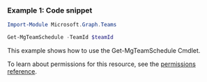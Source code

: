### Example 1: Code snippet

```powershellImport-Module Microsoft.Graph.Teams

Get-MgTeamSchedule -TeamId $teamId
```
This example shows how to use the Get-MgTeamSchedule Cmdlet.
To learn about permissions for this resource, see the [permissions reference](/graph/permissions-reference).

